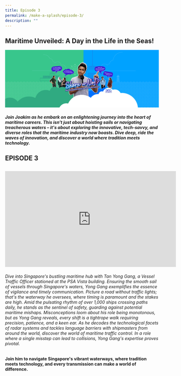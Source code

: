 ```yaml
---
title: Episode 3
permalink: /make-a-splash/episode-3/
description: ""
---
```

## Maritime Unveiled: A Day in the Life in the Seas!

![](/images/mpa_shore%20or%20not_kv_1920x720_21aug23-01.jpg)

##### Join Joakim as he embark on an enlightening journey into the heart of maritime careers. This isn't just about hoisting sails or navigating treacherous waters – it's about exploring the innovative, tech-savvy, and diverse roles that the maritime industry now boasts. Dive deep, ride the waves of innovation, and discover a world where tradition meets technology.

## EPISODE 3
## 
<iframe allowfullscreen="" allow="accelerometer; autoplay; clipboard-write; encrypted-media; gyroscope; picture-in-picture; web-share" frameborder="0" title="YouTube video player" src="https://www.youtube.com/embed/1rbu6PWARtw?si=dDuz8BSxvPsLGLPx" height="315" width="560"></iframe>

###### Dive into Singapore's bustling maritime hub with Tan Yong Gang, a Vessel Traffic Officer stationed at the PSA Vista building. Ensuring the smooth sail of vessels through Singapore's waters, Yong Gang exemplifies the essence of vigilance and timely communication. Picture a road without traffic lights; that's the waterway he oversees, where timing is paramount and the stakes are high. Amid the pulsating rhythm of over 1,000 ships crossing paths daily, he stands as the sentinel of safety, guarding against potential maritime mishaps. Misconceptions loom about his role being monotonous, but as Yong Gang reveals, every shift is a tightrope walk requiring precision, patience, and a keen ear. As he decodes the technological facets of radar systems and tackles language barriers with shipmasters from around the world, discover the world of maritime traffic control. In a role where a single misstep can lead to collisions, Yong Gang's expertise proves pivotal.

**Join him to navigate Singapore's vibrant waterways, where tradition meets technology, and every transmission can make a world of difference.**